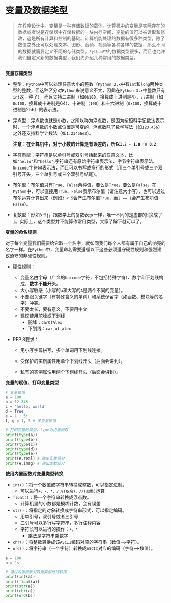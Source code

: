 # 变量及数据类型

>在程序设计中，变量是一种存储数据的载体。计算机中的变量是实际存在的数据或者说是存储器中存储数据的一块内存空间，变量的值可以被读取和修改，这是所有计算和控制的基础。计算机能处理的数据有很多种类型，除了数值之外还可以处理文本、图形、音频、视频等各种各样的数据，那么不同的数据就需要定义不同的存储类型。`Python`中的数据类型很多，而且也允许我们自定义新的数据类型，我们先介绍几种常用的数据类型。
>

---

**变量存储类型**

- 整型：`Python`中可以处理任意大小的整数（`Python 2.x`中有`int`和`long`两种类型的整数，但这种区分对`Python`来说意义不大，因此在`Python 3.x`中整数只有`int`这一种了），而且支持二进制（如`0b100`，换算成十进制是4）、八进制（如`0o100`，换算成十进制是64）、十进制（`100`）和十六进制（`0x100`，换算成十进制是256）的表示法。

- 浮点型：浮点数也就是小数，之所以称为浮点数，是因为按照科学记数法表示时，一个浮点数的小数点位置是可变的，浮点数除了数学写法（如`123.456`）之外还支持科学计数法（如`1.23456e2`）。

  **注意：在计算机中，对于小数的计算是有误差的，所以`1.2 - 1.0 != 0.2`**

- 字符串型：字符串是以单引号或双引号括起来的任意文本，比如`'hello'`和`"hello"`,字符串还有原始字符串表示法、字节字符串表示法、`Unicode`字符串表示法，而且可以书写成多行的形式（用三个单引号或三个双引号开头，三个单引号或三个双引号结尾）。

- 布尔型：布尔值只有`True`、`False`两种值，要么是`True`，要么是`False`，在`Python`中，可以直接用`True`、`False`表示布尔值（请注意大小写），也可以通过布尔运算计算出来（例如`3 < 5`会产生布尔值`True`，而`2 == 1`会产生布尔值`False`）。

- 复数型：形如`3+5j`，跟数学上的复数表示一样，唯一不同的是虚部的`i`换成了`j`。实际上，这个类型并不能算作常用类型，大家了解下就可以了。


**变量的命名规则**

对于每个变量我们需要给它取一个名字，就如同我们每个人都有属于自己的响亮的名字一样。在`Python`中，变量命名需要遵循以下这些必须遵守硬性规则和强烈建议遵守的非硬性规则。

- 硬性规则：

  - 变量名由字母（广义的`Unicode`字符，不包括特殊字符）、数字和下划线构成，**数字不能开头**。
  - 大小写敏感（小写的`a`和大写的`A`是两个不同的变量）。
  - 不要跟关键字（有特殊含义的单词）和系统保留字（如函数、模块等的名字）冲突。
  - 不要太长，要有意义，不要用中文
  - 建议使用驼峰或下划线
    - 驼峰：`CarOfAlex`
    - 下划线：`car_of_alex`

- PEP 8要求：

  - 用小写字母拼写，多个单词用下划线连接。

  - 受保护的实例属性用单个下划线开头（后面会讲到）。

  - 私有的实例属性用两个下划线开头（后面会讲到）。


**变量的赋值、打印变量类型**

```python
# 变量赋值
a = 100
b = 12.345
c = 'hello, world'
d = True
e = 1 + 5j
f, g = 1, 3 # 多变量赋值

# 打印变量的类型，type为内置函数
print(type(a)) 
print(type(b)) 
print(type(c)) 
print(type(d)) 
print(type(e)) 
print(e.real) # 输出实数部分
print(e.imag) # 输出虚数部分
```

**使用内置函数对变量类型转换**

- `int()`：将一个数值或字符串转换成整数，可以指定进制。
  - 可以进行`+，-，*，/,%(取余)，//(取整)`运算
- `float()`：将一个字符串转换成浮点数。
  - 计算机里的小数都是模糊计数，会有误差
- `str()`：将指定的对象转换成字符串形式，可以指定编码。
  - 用单引号，双引号或者三引号
  - 三引号可以多行写字符串，多行注释内容
  - 字符长可以进行的操作：`+，*`
    - 乘法是字符串乘数字
- `chr()`：将整数转换成该`ASCII`编码对应的字符串（数值-->字符）。
- `ord()`：将字符串（一个字符）转换成`ASCII`对应的编码（字符-->数值）。

```python
a = 100
b = 's'

# 通过内置函数对数据类型进行转换
print(int(a))
print(float(a))
print(str(a))
print(chr(a))
print(ord(b))
```



